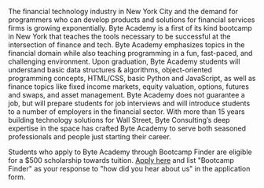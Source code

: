 The financial technology industry in New York City and the demand for
programmers who can develop products and solutions for financial services
firms is growing exponentially. Byte Academy is a first of its kind bootcamp
in New York that teaches the tools necessary to be successful at the
intersection of finance and tech. Byte Academy emphasizes topics in the
financial domain while also teaching programming in a fun, fast-paced, and
challenging environment. Upon graduation, Byte Academy students will
understand basic data structures & algorithms, object-oriented programming
concepts, HTML/CSS, basic Python and JavaScript, as well as finance topics
like fixed income markets, equity valuation, options, futures and swaps, and
asset management. Byte Academy does not guarantee a job, but will prepare
students for job interviews and will introduce students to a number of
employers in the financial sector. With more than 15 years building technology
solutions for Wall Street, Byte Consulting’s deep expertise in the space has
crafted Byte Academy to serve both seasoned professionals and people just
starting their career.

Students who apply to Byte Academy through Bootcamp Finder are eligible for a $500 scholarship towards tuition. [Apply here](https://byteacademy.fluidreview.com/) and list "Bootcamp Finder" as your response to "how did you hear about us" in the application form.

